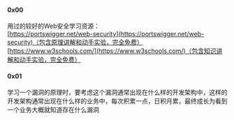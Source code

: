 #### 0x00
用过的较好的Web安全学习资源：  
[https://portswigger.net/web-security](https://portswigger.net/web-security)（包含原理讲解和动手实验，完全免费）  
[https://www.w3schools.com/](https://www.w3schools.com/)（包含知识讲解和动手实验，完全免费）

#### 0x01
学习一个漏洞的原理时，要考虑这个漏洞通常出现在什么样的开发架构中，这样的开发架构通常出现在什么样的业务中，每次积累一点，日积月累，最终成长为看到一个业务大概就知道存在什么漏洞
